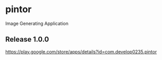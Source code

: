 # pintor
 Image Generating Application
 
## Release 1.0.0
https://play.google.com/store/apps/details?id=com.develop0235.pintor

